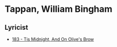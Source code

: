 # Tappan, William Bingham

## Lyricist

- [183 - Tis Midnight, And On Olive's Brow](/hymns/183.md)

